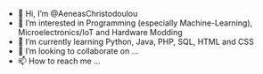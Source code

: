 - 👋 Hi, I’m @AeneasChristodoulou
- 👀 I’m interested in Programming (especially Machine-Learning), Microelectronics/IoT and Hardware Modding
- 🌱 I’m currently learning Python, Java, PHP, SQL, HTML and CSS
- 💞️ I’m looking to collaborate on ...
- 📫 How to reach me ...

<!---
AeneasChristodoulou/AeneasChristodoulou is a ✨ special ✨ repository because its `README.md` (this file) appears on your GitHub profile.
You can click the Preview link to take a look at your changes.
--->
